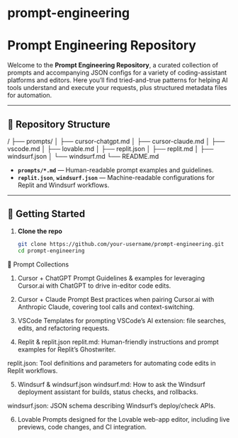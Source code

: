 # prompt-engineering

# Prompt Engineering Repository

Welcome to the **Prompt Engineering Repository**, a curated collection of prompts and accompanying JSON configs for a variety of coding-assistant platforms and editors. Here you’ll find tried-and-true patterns for helping AI tools understand and execute your requests, plus structured metadata files for automation.

---

## 📂 Repository Structure

/
├── prompts/
│ ├── cursor-chatgpt.md
│ ├── cursor-claude.md
│ ├── vscode.md
│ ├── lovable.md
│ ├── replit.json
│ ├── replit.md
│ ├── windsurf.json
│ └── windsurf.md
└── README.md


- **`prompts/*.md`** — Human-readable prompt examples and guidelines.
- **`replit.json`**, **`windsurf.json`** — Machine-readable configurations for Replit and Windsurf workflows.

---

## 🚀 Getting Started

1. **Clone the repo**  
   ```bash
   git clone https://github.com/your-username/prompt-engineering.git
   cd prompt-engineering

📝 Prompt Collections
1. Cursor + ChatGPT Prompt
Guidelines & examples for leveraging Cursor.ai with ChatGPT to drive in-editor code edits.

2. Cursor + Claude Prompt
Best practices when pairing Cursor.ai with Anthropic Claude, covering tool calls and context-switching.

3. VSCode
Templates for prompting VSCode’s AI extension: file searches, edits, and refactoring requests.

4. Replit & replit.json
replit.md: Human-friendly instructions and prompt examples for Replit’s Ghostwriter.

replit.json: Tool definitions and parameters for automating code edits in Replit workflows.

5. Windsurf & windsurf.json
windsurf.md: How to ask the Windsurf deployment assistant for builds, status checks, and rollbacks.

windsurf.json: JSON schema describing Windsurf’s deploy/check APIs.

6. Lovable
Prompts designed for the Lovable web-app editor, including live previews, code changes, and CI integration.


